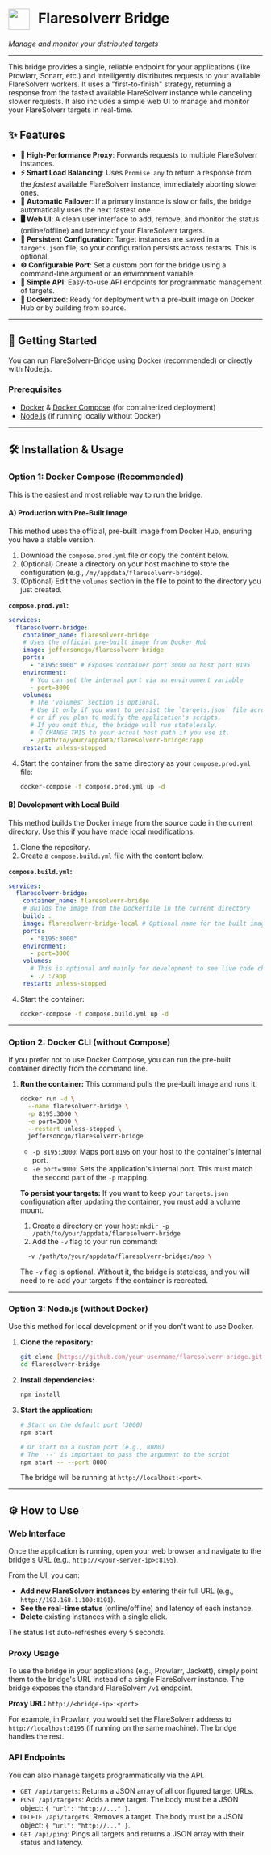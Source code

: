 <h1 align="left">
  <img src="https://raw.githubusercontent.com/FortAwesome/Font-Awesome/6.x/svgs/solid/network-wired.svg" width="42" style="vertical-align:middle; margin-right:10px;" />
  Flaresolverr Bridge
</h1>

<p align="left"><em>Manage and monitor your distributed targets</em></p>


---

This bridge provides a single, reliable endpoint for your applications (like Prowlarr, Sonarr, etc.) and intelligently distributes requests to your available FlareSolverr workers. It uses a "first-to-finish" strategy, returning a response from the fastest available FlareSolverr instance while canceling slower requests. It also includes a simple web UI to manage and monitor your FlareSolverr targets in real-time.

## ✨ Features

- **🚀 High-Performance Proxy**: Forwards requests to multiple FlareSolverr instances.
- **⚡ Smart Load Balancing**: Uses `Promise.any` to return a response from the *fastest* available FlareSolverr instance, immediately aborting slower ones.
- **🔄 Automatic Failover**: If a primary instance is slow or fails, the bridge automatically uses the next fastest one.
- **🖥️ Web UI**: A clean user interface to add, remove, and monitor the status (online/offline) and latency of your FlareSolverr targets.
- **💾 Persistent Configuration**: Target instances are saved in a `targets.json` file, so your configuration persists across restarts. This is optional.
- **⚙️ Configurable Port**: Set a custom port for the bridge using a command-line argument or an environment variable.
- **🧩 Simple API**: Easy-to-use API endpoints for programmatic management of targets.
- **🐳 Dockerized**: Ready for deployment with a pre-built image on Docker Hub or by building from source.

---

## 🚀 Getting Started

You can run FlareSolverr-Bridge using Docker (recommended) or directly with Node.js.

### Prerequisites

- [Docker](https://www.docker.com/get-started/) & [Docker Compose](https://docs.docker.com/compose/install/) (for containerized deployment)
- [Node.js](https://nodejs.org/) (if running locally without Docker)

---

## 🛠️ Installation & Usage

### Option 1: Docker Compose (Recommended)

This is the easiest and most reliable way to run the bridge.

#### A) Production with Pre-Built Image

This method uses the official, pre-built image from Docker Hub, ensuring you have a stable version.

1.  Download the `compose.prod.yml` file or copy the content below.
2.  (Optional) Create a directory on your host machine to store the configuration (e.g., `/my/appdata/flaresolverr-bridge`).
3.  (Optional) Edit the `volumes` section in the file to point to the directory you just created.

**`compose.prod.yml`:**
```yaml
services:
  flaresolverr-bridge:
    container_name: flaresolverr-bridge
    # Uses the official pre-built image from Docker Hub
    image: jeffersoncgo/flaresolverr-bridge
    ports:
      - "8195:3000" # Exposes container port 3000 on host port 8195
    environment:
      # You can set the internal port via an environment variable
      - port=3000
    volumes:
      # The 'volumes' section is optional.
      # Use it only if you want to persist the `targets.json` file across container restarts
      # or if you plan to modify the application's scripts.
      # If you omit this, the bridge will run statelessly.
      # 👇 CHANGE THIS to your actual host path if you use it.
      - /path/to/your/appdata/flaresolverr-bridge:/app
    restart: unless-stopped
```

4.  Start the container from the same directory as your `compose.prod.yml` file:
    ```bash
    docker-compose -f compose.prod.yml up -d
    ```

#### B) Development with Local Build

This method builds the Docker image from the source code in the current directory. Use this if you have made local modifications.

1.  Clone the repository.
2.  Create a `compose.build.yml` file with the content below.

**`compose.build.yml`:**
```yaml
services:
  flaresolverr-bridge:
    container_name: flaresolverr-bridge
    # Builds the image from the Dockerfile in the current directory
    build: .
    image: flaresolverr-bridge-local # Optional name for the built image
    ports:
      - "8195:3000"
    environment:
      - port=3000
    volumes:
      # This is optional and mainly for development to see live code changes.
      - ./ :/app
    restart: unless-stopped
```
4.  Start the container:
    ```bash
    docker-compose -f compose.build.yml up -d
    ```

---

### Option 2: Docker CLI (without Compose)

If you prefer not to use Docker Compose, you can run the pre-built container directly from the command line.

1.  **Run the container:**
    This command pulls the pre-built image and runs it.

    ```bash
    docker run -d \
      --name flaresolverr-bridge \
      -p 8195:3000 \
      -e port=3000 \
      --restart unless-stopped \
      jeffersoncgo/flaresolverr-bridge
    ```
    - `-p 8195:3000`: Maps port `8195` on your host to the container's internal port.
    - `-e port=3000`: Sets the application's internal port. This must match the second part of the `-p` mapping.
    
    **To persist your targets:** If you want to keep your `targets.json` configuration after updating the container, you must add a volume mount.
     1. Create a directory on your host: `mkdir -p /path/to/your/appdata/flaresolverr-bridge`
     2. Add the `-v` flag to your run command:
    ```bash
      -v /path/to/your/appdata/flaresolverr-bridge:/app \
    ```
    The `-v` flag is optional. Without it, the bridge is stateless, and you will need to re-add your targets if the container is recreated.

---

### Option 3: Node.js (without Docker)

Use this method for local development or if you don't want to use Docker.

1.  **Clone the repository:**
    ```bash
    git clone [https://github.com/your-username/flaresolverr-bridge.git](https://github.com/your-username/flaresolverr-bridge.git)
    cd flaresolverr-bridge
    ```
2.  **Install dependencies:**
    ```bash
    npm install
    ```
3.  **Start the application:**
    ```bash
    # Start on the default port (3000)
    npm start

    # Or start on a custom port (e.g., 8080)
    # The '--' is important to pass the argument to the script
    npm start -- --port 8080
    ```
    The bridge will be running at `http://localhost:<port>`.

---

## ⚙️ How to Use

### Web Interface

Once the application is running, open your web browser and navigate to the bridge's URL (e.g., `http://<your-server-ip>:8195`).

From the UI, you can:
- **Add new FlareSolverr instances** by entering their full URL (e.g., `http://192.168.1.100:8191`).
- **See the real-time status** (online/offline) and latency of each instance.
- **Delete** existing instances with a single click.

The status list auto-refreshes every 5 seconds.

### Proxy Usage

To use the bridge in your applications (e.g., Prowlarr, Jackett), simply point them to the bridge's URL instead of a single FlareSolverr instance. The bridge exposes the standard FlareSolverr `/v1` endpoint.

**Proxy URL:** `http://<bridge-ip>:<port>`

For example, in Prowlarr, you would set the FlareSolverr address to `http://localhost:8195` (if running on the same machine). The bridge handles the rest.

### API Endpoints

You can also manage targets programmatically via the API.

- `GET /api/targets`: Returns a JSON array of all configured target URLs.
- `POST /api/targets`: Adds a new target. The body must be a JSON object: `{ "url": "http://..." }`.
- `DELETE /api/targets`: Removes a target. The body must be a JSON object: `{ "url": "http://..." }`.
- `GET /api/ping`: Pings all targets and returns a JSON array with their status and latency.
